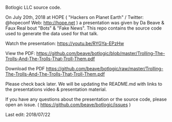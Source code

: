 Botlogic LLC source code.

On July 20th, 2018 at HOPE ( "Hackers on Planet Earth" / Twitter: @hopeconf 
Web: http://hope.net ) a presentation was given by Da Beave & Faux Real bout 
"Bots" & "Fake News".  This repo contains the source code used to generate the
data used for that talk. 

Watch the presentation:
https://youtu.be/RYGYa-EPzHw

View the PDF:
https://github.com/beave/botlogic/blob/master/Trolling-The-Trolls-And-The-Trolls-That-Troll-Them.pdf

Download the PDF
https://github.com/beave/botlogic/raw/master/Trolling-The-Trolls-And-The-Trolls-That-Troll-Them.pdf


Please check back later.  We will be updating the README.md with links to the 
presentations video & presentation material. 

If you have any questions about the presentation or the source code,  please open an
issue. ( https://github.com/beave/botlogic/issues )

Last edit: 2018/07/22

